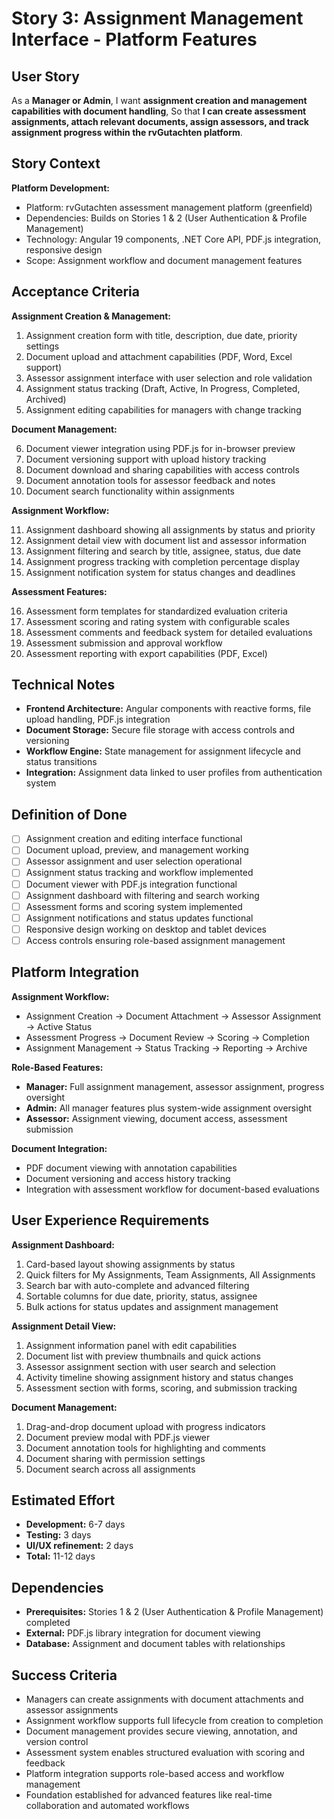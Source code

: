 # Story 3: Assignment Management Interface - Platform Features

## User Story

As a **Manager or Admin**,
I want **assignment creation and management capabilities with document handling**,
So that **I can create assessment assignments, attach relevant documents, assign assessors, and track assignment progress within the rvGutachten platform**.

## Story Context

**Platform Development:**

- Platform: rvGutachten assessment management platform (greenfield)
- Dependencies: Builds on Stories 1 & 2 (User Authentication & Profile Management)
- Technology: Angular 19 components, .NET Core API, PDF.js integration, responsive design
- Scope: Assignment workflow and document management features

## Acceptance Criteria

**Assignment Creation & Management:**

1. Assignment creation form with title, description, due date, priority settings
2. Document upload and attachment capabilities (PDF, Word, Excel support)
3. Assessor assignment interface with user selection and role validation
4. Assignment status tracking (Draft, Active, In Progress, Completed, Archived)
5. Assignment editing capabilities for managers with change tracking

**Document Management:**

6. Document viewer integration using PDF.js for in-browser preview
7. Document versioning support with upload history tracking
8. Document download and sharing capabilities with access controls
9. Document annotation tools for assessor feedback and notes
10. Document search functionality within assignments

**Assignment Workflow:**

11. Assignment dashboard showing all assignments by status and priority
12. Assignment detail view with document list and assessor information
13. Assignment filtering and search by title, assignee, status, due date
14. Assignment progress tracking with completion percentage display
15. Assignment notification system for status changes and deadlines

**Assessment Features:**

16. Assessment form templates for standardized evaluation criteria
17. Assessment scoring and rating system with configurable scales
18. Assessment comments and feedback system for detailed evaluations
19. Assessment submission and approval workflow
20. Assessment reporting with export capabilities (PDF, Excel)

## Technical Notes

- **Frontend Architecture:** Angular components with reactive forms, file upload handling, PDF.js integration
- **Document Storage:** Secure file storage with access controls and versioning
- **Workflow Engine:** State management for assignment lifecycle and status transitions
- **Integration:** Assignment data linked to user profiles from authentication system

## Definition of Done

- [ ] Assignment creation and editing interface functional
- [ ] Document upload, preview, and management working
- [ ] Assessor assignment and user selection operational
- [ ] Assignment status tracking and workflow implemented
- [ ] Document viewer with PDF.js integration functional
- [ ] Assignment dashboard with filtering and search working
- [ ] Assessment forms and scoring system implemented
- [ ] Assignment notifications and status updates functional
- [ ] Responsive design working on desktop and tablet devices
- [ ] Access controls ensuring role-based assignment management

## Platform Integration

**Assignment Workflow:**

- Assignment Creation → Document Attachment → Assessor Assignment → Active Status
- Assessment Progress → Document Review → Scoring → Completion
- Assignment Management → Status Tracking → Reporting → Archive

**Role-Based Features:**

- **Manager:** Full assignment management, assessor assignment, progress oversight
- **Admin:** All manager features plus system-wide assignment oversight
- **Assessor:** Assignment viewing, document access, assessment submission

**Document Integration:**

- PDF document viewing with annotation capabilities
- Document versioning and access history tracking
- Integration with assessment workflow for document-based evaluations

## User Experience Requirements

**Assignment Dashboard:**
1. Card-based layout showing assignments by status
2. Quick filters for My Assignments, Team Assignments, All Assignments
3. Search bar with auto-complete and advanced filtering
4. Sortable columns for due date, priority, status, assignee
5. Bulk actions for status updates and assignment management

**Assignment Detail View:**
1. Assignment information panel with edit capabilities
2. Document list with preview thumbnails and quick actions
3. Assessor assignment section with user search and selection
4. Activity timeline showing assignment history and status changes
5. Assessment section with forms, scoring, and submission tracking

**Document Management:**
1. Drag-and-drop document upload with progress indicators
2. Document preview modal with PDF.js viewer
3. Document annotation tools for highlighting and comments
4. Document sharing with permission settings
5. Document search across all assignments

## Estimated Effort

- **Development:** 6-7 days
- **Testing:** 3 days
- **UI/UX refinement:** 2 days
- **Total:** 11-12 days

## Dependencies

- **Prerequisites:** Stories 1 & 2 (User Authentication & Profile Management) completed
- **External:** PDF.js library integration for document viewing
- **Database:** Assignment and document tables with relationships

## Success Criteria

- Managers can create assignments with document attachments and assessor assignments
- Assignment workflow supports full lifecycle from creation to completion
- Document management provides secure viewing, annotation, and version control
- Assessment system enables structured evaluation with scoring and feedback
- Platform integration supports role-based access and workflow management
- Foundation established for advanced features like real-time collaboration and automated workflows
